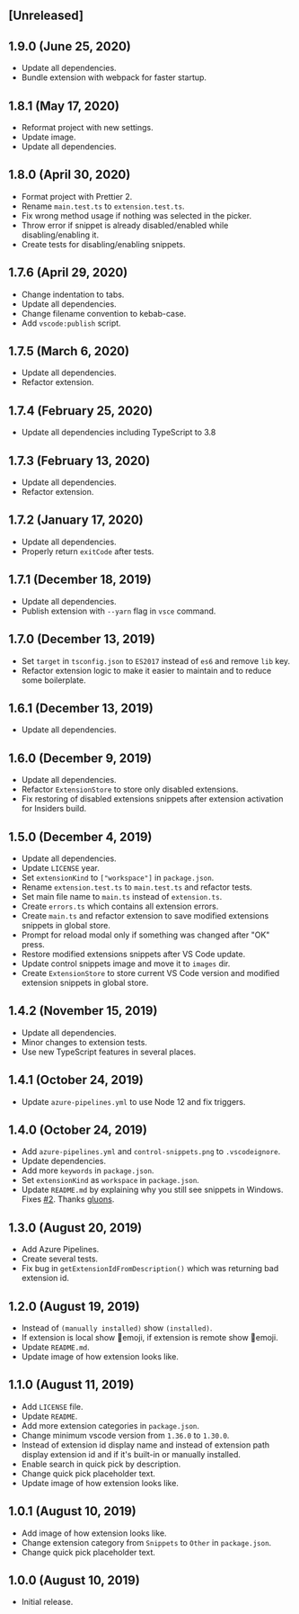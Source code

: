 ## [Unreleased]

## 1.9.0 (June 25, 2020)

- Update all dependencies.
- Bundle extension with webpack for faster startup.

## 1.8.1 (May 17, 2020)

- Reformat project with new settings.
- Update image.
- Update all dependencies.

## 1.8.0 (April 30, 2020)

- Format project with Prettier 2.
- Rename `main.test.ts` to `extension.test.ts`.
- Fix wrong method usage if nothing was selected in the picker.
- Throw error if snippet is already disabled/enabled while disabling/enabling it.
- Create tests for disabling/enabling snippets.

## 1.7.6 (April 29, 2020)

- Change indentation to tabs.
- Update all dependencies.
- Change filename convention to kebab-case.
- Add `vscode:publish` script.

## 1.7.5 (March 6, 2020)

- Update all dependencies.
- Refactor extension.

## 1.7.4 (February 25, 2020)

- Update all dependencies including TypeScript to 3.8

## 1.7.3 (February 13, 2020)

- Update all dependencies.
- Refactor extension.

## 1.7.2 (January 17, 2020)

- Update all dependencies.
- Properly return `exitCode` after tests.

## 1.7.1 (December 18, 2019)

- Update all dependencies.
- Publish extension with `--yarn` flag in `vsce` command.

## 1.7.0 (December 13, 2019)

- Set `target` in `tsconfig.json` to `ES2017` instead of `es6` and remove `lib` key.
- Refactor extension logic to make it easier to maintain and to reduce some boilerplate.

## 1.6.1 (December 13, 2019)

- Update all dependencies.

## 1.6.0 (December 9, 2019)

- Update all dependencies.
- Refactor `ExtensionStore` to store only disabled extensions.
- Fix restoring of disabled extensions snippets after extension activation for Insiders build.

## 1.5.0 (December 4, 2019)

- Update all dependencies.
- Update `LICENSE` year.
- Set `extensionKind` to `["workspace"]` in `package.json`.
- Rename `extension.test.ts` to `main.test.ts` and refactor tests.
- Set main file name to `main.ts` instead of `extension.ts`.
- Create `errors.ts` which contains all extension errors.
- Create `main.ts` and refactor extension to save modified extensions snippets in global store.
- Prompt for reload modal only if something was changed after "OK" press.
- Restore modified extensions snippets after VS Code update.
- Update control snippets image and move it to `images` dir.
- Create `ExtensionStore` to store current VS Code version and modified extension snippets in global store.

## 1.4.2 (November 15, 2019)

- Update all dependencies.
- Minor changes to extension tests.
- Use new TypeScript features in several places.

## 1.4.1 (October 24, 2019)

- Update `azure-pipelines.yml` to use Node 12 and fix triggers.

## 1.4.0 (October 24, 2019)

- Add `azure-pipelines.yml` and `control-snippets.png` to `.vscodeignore`.
- Update dependencies.
- Add more `keywords` in `package.json`.
- Set `extensionKind` as `workspace` in `package.json`.
- Update `README.md` by explaining why you still see snippets in Windows. Fixes [#2](https://github.com/svipas/vscode-control-snippets/issues/2). Thanks [gluons](https://github.com/gluons).

## 1.3.0 (August 20, 2019)

- Add Azure Pipelines.
- Create several tests.
- Fix bug in `getExtensionIdFromDescription()` which was returning bad extension id.

## 1.2.0 (August 19, 2019)

- Instead of `(manually installed)` show `(installed)`.
- If extension is local show 🔋emoji, if extension is remote show 🔌emoji.
- Update `README.md`.
- Update image of how extension looks like.

## 1.1.0 (August 11, 2019)

- Add `LICENSE` file.
- Update `README`.
- Add more extension categories in `package.json`.
- Change minimum vscode version from `1.36.0` to `1.30.0`.
- Instead of extension id display name and instead of extension path display extension id and if it's built-in or manually installed.
- Enable search in quick pick by description.
- Change quick pick placeholder text.
- Update image of how extension looks like.

## 1.0.1 (August 10, 2019)

- Add image of how extension looks like.
- Change extension category from `Snippets` to `Other` in `package.json`.
- Change quick pick placeholder text.

## 1.0.0 (August 10, 2019)

- Initial release.

